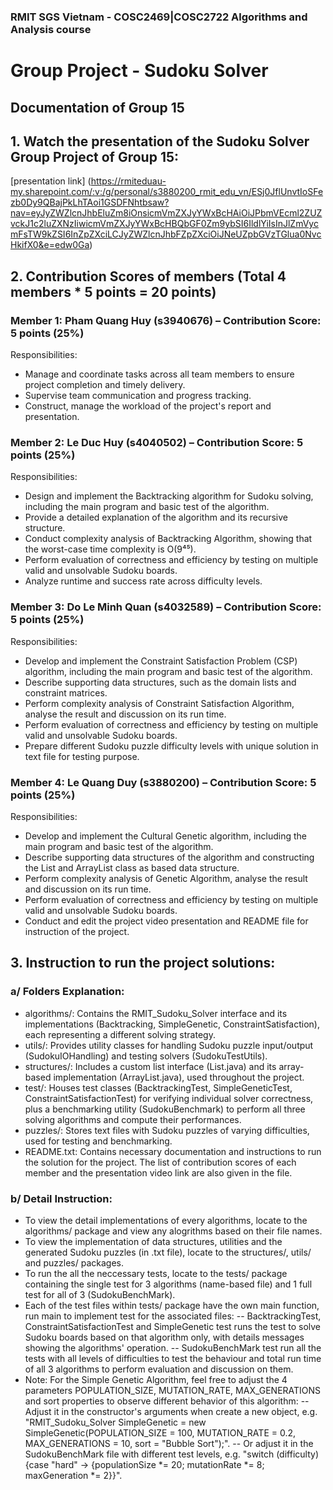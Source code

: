 ### RMIT SGS Vietnam - COSC2469|COSC2722 Algorithms and Analysis course
# Group Project - Sudoku Solver
## Documentation of Group 15

## 1. Watch the presentation of the Sudoku Solver Group Project of Group 15:
[presentation link]
(https://rmiteduau-my.sharepoint.com/:v:/g/personal/s3880200_rmit_edu_vn/ESj0JflUnvtIoSFezb0Dy9QBajPkLhTAoi1GSDFNhtbsaw?nav=eyJyZWZlcnJhbEluZm8iOnsicmVmZXJyYWxBcHAiOiJPbmVEcml2ZUZvckJ1c2luZXNzIiwicmVmZXJyYWxBcHBQbGF0Zm9ybSI6IldlYiIsInJlZmVycmFsTW9kZSI6InZpZXciLCJyZWZlcnJhbFZpZXciOiJNeUZpbGVzTGlua0NvcHkifX0&e=edw0Ga)

## 2. Contribution Scores of members (Total 4 members * 5 points = 20 points)
### Member 1: Pham Quang Huy (s3940676) – Contribution Score: 5 points (25%)
Responsibilities:
- Manage and coordinate tasks across all team members to ensure project completion and timely delivery.
- Supervise team communication and progress tracking.
- Construct, manage the workload of the project's report and presentation.

### Member 2: Le Duc Huy (s4040502) – Contribution Score: 5 points (25%)
Responsibilities:
- Design and implement the Backtracking algorithm for Sudoku solving, including the main program and basic test of the algorithm.
- Provide a detailed explanation of the algorithm and its recursive structure.
- Conduct complexity analysis of Backtracking Algorithm, showing that the worst-case time complexity is O(9⁴⁵).
- Perform evaluation of correctness and efficiency by testing on multiple valid and unsolvable Sudoku boards.
- Analyze runtime and success rate across difficulty levels.

### Member 3: Do Le Minh Quan (s4032589) – Contribution Score: 5 points (25%)
Responsibilities:
- Develop and implement the Constraint Satisfaction Problem (CSP) algorithm, including the main program and basic test of the algorithm.
- Describe supporting data structures, such as the domain lists and constraint matrices.
- Perform complexity analysis of Constraint Satisfaction Algorithm, analyse the result and discussion on its run time.
- Perform evaluation of correctness and efficiency by testing on multiple valid and unsolvable Sudoku boards.
- Prepare different Sudoku puzzle difficulty levels with unique solution in text file for testing purpose.

### Member 4: Le Quang Duy (s3880200) – Contribution Score: 5 points (25%)
Responsibilities:
- Develop and implement the Cultural Genetic algorithm, including the main program and basic test of the algorithm.
- Describe supporting data structures of the algorithm and constructing the List<T> and ArrayList class as based data structure.
- Perform complexity analysis of Genetic Algorithm, analyse the result and discussion on its run time.
- Perform evaluation of correctness and efficiency by testing on multiple valid and unsolvable Sudoku boards.
- Conduct and edit the project video presentation and README file for instruction of the project.

## 3. Instruction to run the project solutions:
### a/ Folders Explanation:
- algorithms/: Contains the RMIT_Sudoku_Solver interface and its implementations (Backtracking, SimpleGenetic, ConstraintSatisfaction), each representing a different solving strategy.
- utils/: Provides utility classes for handling Sudoku puzzle input/output (SudokuIOHandling) and testing solvers (SudokuTestUtils).
- structures/: Includes a custom list interface (List.java) and its array-based implementation (ArrayList.java), used throughout the project.
- test/: Houses test classes (BacktrackingTest, SimpleGeneticTest, ConstraintSatisfactionTest) for verifying individual solver correctness, plus a benchmarking utility (SudokuBenchmark) to perform all three solving algorithms and compute their performances. 
- puzzles/: Stores text files with Sudoku puzzles of varying difficulties, used for testing and benchmarking. 
- README.txt: Contains necessary documentation and instructions to run the solution for the project. The list of contribution scores of each member and the presentation video link are also given in the file. 

### b/ Detail Instruction:
- To view the detail implementations of every algorithms, locate to the algorithms/ package and view any alogrithms based on their file names.
- To view the implementation of data structures, utilities and the generated Sudoku puzzles (in .txt file), locate to the structures/, utils/ and puzzles/ packages.
- To run the all the neccessary tests, locate to the tests/ package containing the single test for 3 algorithms (name-based file) and 1 full test for all of 3 (SudokuBenchMark).
- Each of the test files within tests/ package have the own main function, run main to implement test for the associated files:
  -- BacktrackingTest, ConstraintSatisfactionTest and SimpleGenetic test runs the test to solve Sudoku boards based on that algorithm only, with details messages showing the algorithms' operation.
  -- SudokuBenchMark test run all the tests with all levels of difficulties to test the behaviour and total run time of all 3 algorithms to perform evaluation and discussion on them.
- Note: For the Simple Genetic Algorithm, feel free to adjust the 4 parameters POPULATION_SIZE, MUTATION_RATE, MAX_GENERATIONS and sort properties to observe different behavior of this algorithm:
  -- Adjust it in the constructor's arguments when create a new object, e.g. "RMIT_Sudoku_Solver SimpleGenetic = new SimpleGenetic(POPULATION_SIZE = 100, MUTATION_RATE = 0.2, MAX_GENERATIONS = 10, sort = "Bubble Sort");".
  -- Or adjust it in the SudokuBenchMark file with different test levels, e.g. "switch (difficulty) {case "hard" -> {populationSize *= 20; mutationRate *= 8; maxGeneration *= 2}}".
